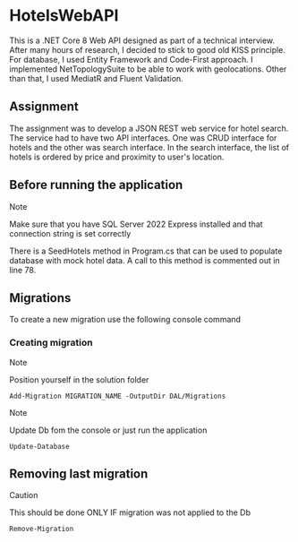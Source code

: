 # HotelsWebAPI

This is a .NET Core 8 Web API designed as part of a technical interview. After many hours of research, I decided to stick to good old KISS principle. For database, I used Entity Framework and Code-First approach. I implemented NetTopologySuite to be able to work with geolocations. Other than that, I used MediatR and Fluent Validation.

## Assignment

The assignment was to develop a JSON REST web service for hotel search. The service had to have two API interfaces. One was CRUD interface for hotels and the other was search interface. In the search interface, the list of hotels is ordered by price and proximity to user's location.

## Before running the application

> [!NOTE]
> Make sure that you have SQL Server 2022 Express installed and that connection string is set correctly

There is a SeedHotels method in Program.cs that can be used to populate database with mock hotel data. A call to this method is commented out in line 78.

## Migrations

To create a new migration use the following console command

### Creating migration

> [!NOTE]
> Position yourself in the solution folder

```console
Add-Migration MIGRATION_NAME -OutputDir DAL/Migrations
```

> [!NOTE]
> Update Db fom the console or just run the application

```console
Update-Database
```

## Removing last migration

> [!CAUTION]
> This should be done ONLY IF migration was not applied to the Db

```console
Remove-Migration
```
